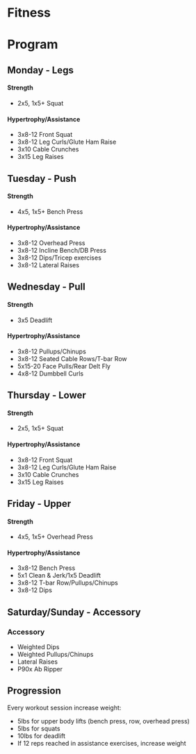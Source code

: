 Fitness
=======

# Program

## Monday - Legs

#### Strength
* 2x5, 1x5+ Squat

####  Hypertrophy/Assistance
* 3x8-12 Front Squat
* 3x8-12 Leg Curls/Glute Ham Raise
* 3x10 Cable Crunches
* 3x15 Leg Raises

## Tuesday - Push

#### Strength
* 4x5, 1x5+ Bench Press

#### Hypertrophy/Assistance
* 3x8-12 Overhead Press
* 3x8-12 Incline Bench/DB Press
* 3x8-12 Dips/Tricep exercises
* 3x8-12 Lateral Raises

## Wednesday - Pull

#### Strength
* 3x5 Deadlift

#### Hypertrophy/Assistance
* 3x8-12 Pullups/Chinups
* 3x8-12 Seated Cable Rows/T-bar Row
* 5x15-20 Face Pulls/Rear Delt Fly
* 4x8-12 Dumbbell Curls

## Thursday - Lower

#### Strength
* 2x5, 1x5+ Squat

#### Hypertrophy/Assistance
* 3x8-12 Front Squat
* 3x8-12 Leg Curls/Glute Ham Raise
* 3x10 Cable Crunches
* 3x15 Leg Raises

## Friday - Upper

#### Strength
* 4x5, 1x5+ Overhead Press

#### Hypertrophy/Assistance
* 3x8-12 Bench Press
* 5x1 Clean & Jerk/1x5 Deadlift
* 3x8-12 T-bar Row/Pullups/Chinups
* 3x8-12 Dips

## Saturday/Sunday - Accessory

### Accessory
* Weighted Dips
* Weighted Pullups/Chinups
* Lateral Raises
* P90x Ab Ripper


## Progression
Every workout session increase weight:
* 5lbs for upper body lifts (bench press, row, overhead press)
* 5lbs for squats
* 10lbs for deadlift
* If 12 reps reached in assistance exercises, increase weight
